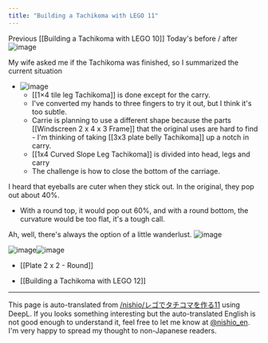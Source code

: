 ```yaml
---
title: "Building a Tachikoma with LEGO 11"
---
```


Previous [[Building a Tachikoma with LEGO 10]]
Today's before / after
![image](https://gyazo.com/beae2ab70587f65bc62963126cb5beb4/thumb/1000)

My wife asked me if the Tachikoma was finished, so I summarized the current situation
- ![image](https://gyazo.com/297e50c90762a329f44506fcda8a154c/thumb/1000)
    - [[1×4 tile leg Tachikoma]] is done except for the carry.
    - I've converted my hands to three fingers to try it out, but I think it's too subtle.
    - Carrie is planning to use a different shape because the parts [[Windscreen 2 x 4 x 3 Frame]] that the original uses are hard to find
            - I'm thinking of taking [[3x3 plate belly Tachikoma]] up a notch in carry.
    - [[1x4 Curved Slope Leg Tachikoma]] is divided into head, legs and carry
    - The challenge is how to close the bottom of the carriage.

I heard that eyeballs are cuter when they stick out.
In the original, they pop out about 40%.
- With a round top, it would pop out 60%, and with a round bottom, the curvature would be too flat, it's a tough call.

Ah, well, there's always the option of a little wanderlust.
![image](https://gyazo.com/d64693d76b06b8833453ea53f38f151a/thumb/1000)

![image](https://gyazo.com/690e053b90219fbd0ee2876004c8557e/thumb/1000)![image](https://gyazo.com/3f4b1c9c89f4f71f4ef4b0438bf016ca/thumb/1000)
- [[Plate 2 x 2 - Round]]

- [[Building a Tachikoma with LEGO 12]]

---
This page is auto-translated from [/nishio/レゴでタチコマを作る11](https://scrapbox.io/nishio/レゴでタチコマを作る11) using DeepL. If you looks something interesting but the auto-translated English is not good enough to understand it, feel free to let me know at [@nishio_en](https://twitter.com/nishio_en). I'm very happy to spread my thought to non-Japanese readers.